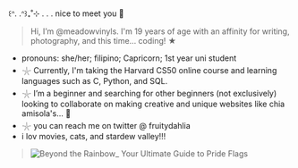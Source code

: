 ꒰ᐢ. .ᐢ꒱₊˚⊹ . . . nice to meet you 💫
> Hi, I’m @meadowvinyls. I'm 19 years of age with an affinity for writing, photography, and this time... coding! ★

* pronouns: she/her; filipino; Capricorn; 1st year uni student
* 𓇼 Currently, I'm taking the Harvard CS50 online course and learning languages such as C, Python, and SQL.
* 𓇼 I’m a beginner and searching for other beginners (not exclusively) looking to collaborate on making creative and unique websites like chia amisola's... 🎀
* 𓇼 you can reach me on twitter @ fruitydahlia
* i lov movies, cats, and stardew valley!!!
>![Beyond the Rainbow_ Your Ultimate Guide to Pride Flags](https://github.com/meadowvinyls/harvard-s-cs50-/assets/165383382/5c3e293a-87c3-4a5c-aeea-c380712bd179)

  
